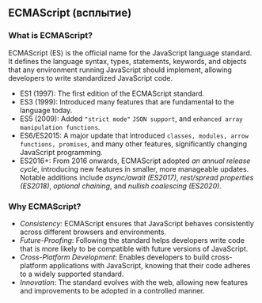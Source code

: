 ## ECMAScript (всплытие)

  ### What is ECMAScript?
  ECMAScript (ES) is the official name for the JavaScript language standard. It defines the language syntax, types, statements, keywords, and objects that any environment running JavaScript should implement, allowing developers to write standardized JavaScript code.

  * ES1 (1997): The first edition of the ECMAScript standard.
  * ES3 (1999): Introduced many features that are fundamental to the language today.
  * ES5 (2009): Added `"strict mode"` `JSON support`, and `enhanced array manipulation functions`.
  * ES6/ES2015: A major update that introduced `classes, modules, arrow functions, promises`, and many other features, significantly changing JavaScript programming.
  * ES2016+: From 2016 onwards, ECMAScript adopted *an annual release cycle*, introducing new features in smaller, more manageable updates. Notable additions include *async/await (ES2017)*, *rest/spread properties (ES2018)*, *optional chaining*, and *nullish coalescing (ES2020)*.

  ### Why ECMAScript? 
  * _Consistency_: ECMAScript ensures that JavaScript behaves consistently across different browsers and environments.
  * _Future-Proofing_: Following the standard helps developers write code that is more likely to be compatible with future versions of JavaScript.
  * _Cross-Platform Development_: Enables developers to build cross-platform applications with JavaScript, knowing that their code adheres to a widely supported standard.
  * _Innovation_: The standard evolves with the web, allowing new features and improvements to be adopted in a controlled manner.